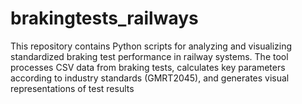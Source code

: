 # brakingtests_railways
This repository contains Python scripts for analyzing and visualizing standardized braking test performance in railway systems. The tool processes CSV data from braking tests, calculates key parameters according to industry standards (GMRT2045), and generates visual representations of test results 
